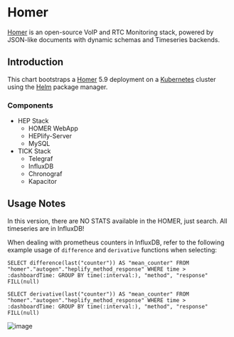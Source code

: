 # Homer

[Homer](https://www.sipcapture.org/) is an open-source VoIP and RTC Monitoring stack, powered by JSON-like documents with dynamic schemas and Timeseries backends.

## Introduction

This chart bootstraps a [Homer](https://github.com/sipcapture/homer) 5.9 deployment on a [Kubernetes](http://kubernetes.io) cluster using the [Helm](https://helm.sh) package manager.

### Components
* HEP Stack
  * HOMER WebApp
  * HEPlify-Server
  * MySQL
* TICK Stack
  * Telegraf
  * InfluxDB
  * Chronograf
  * Kapacitor
  
## Usage Notes
In this version, there are NO STATS available in the HOMER, just search. All timeseries are in InfluxDB!

When dealing with prometheus counters in InfluxDB, refer to the following example usage of `difference` and `derivative` functions when selecting:
```
SELECT difference(last("counter")) AS "mean_counter" FROM "homer"."autogen"."heplify_method_response" WHERE time > :dashboardTime: GROUP BY time(:interval:), "method", "response" FILL(null)
```
```
SELECT derivative(last("counter")) AS "mean_counter" FROM "homer"."autogen"."heplify_method_response" WHERE time > :dashboardTime: GROUP BY time(:interval:), "method", "response" FILL(null)
```

![image](https://user-images.githubusercontent.com/1423657/40862016-705d998a-65eb-11e8-8b03-e711b7b4498d.png)
